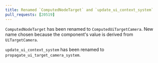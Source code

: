 ```yaml
---
title: Renamed `ComputedNodeTarget` and `update_ui_context_system`
pull_requests: [20519]
---
```


`ComputedNodeTarget` has been renamed to `ComputedUiTargetCamera`. New name chosen because the component's value is derived from `UiTargetCamera`.

`update_ui_context_system` has been renamed to `propagate_ui_target_camera_system`.

